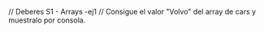 // Deberes S1 - Arrays -ej1
// Consigue el valor "Volvo" del array de cars y muestralo por consola.

